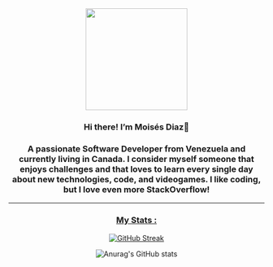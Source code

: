 
<div id="header" align="center">
  <img src="https://media.giphy.com/media/ZVik7pBtu9dNS/giphy.gif" width="200" />


  ### Hi there! I’m Moisés Diaz👋
  
  <h3 align="center"> A passionate Software Developer from Venezuela and currently living in Canada. I consider myself someone that enjoys challenges and that loves to learn every single day about new technologies, code, and videogames. I like coding, but I love even more StackOverflow! </h3>
  
 </div>
 
  <div id="badges" align="center">
   <a href="https://twitter.com/SoyTwiter0" target="_blank"
       <img src="https://img.shields.io/twitter/follow/SoyTwiter0?logo=twitter&style=for-the-badge" />

 ---
 
 ### My Stats :
 
[![GitHub Streak](http://github-readme-streak-stats.herokuapp.com?user=moises-diaz&theme=vue-dark&hide_border=true)](https://git.io/streak-stats)
 
![Anurag's GitHub stats](https://github-readme-stats.vercel.app/api?username=moises-diaz&show_icons=true&theme=dark)



###
###
